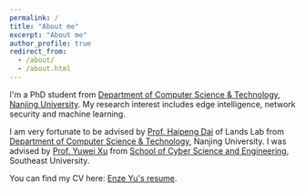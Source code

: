 ```yaml
---
permalink: /
title: "About me"
excerpt: "About me"
author_profile: true
redirect_from: 
  - /about/
  - /about.html
---
```


I'm a PhD student from [Department of Computer Science & Technology](https://cs.nju.edu.cn/main.htm), [Nanjing University](https://www.nju.edu.cn/). My research interest includes edge intelligence, network security and machine learning.

I am very fortunate to be advised by [Prof. Haipeng Dai](https://cs.nju.edu.cn/daihp/index.htm) of Lands Lab from [Department of Computer Science & Technology](https://cs.pku.edu.cn/), Nanjing University. I was advised by [Prof. Yuwei Xu](https://cyber.seu.edu.cn/xyw/list.htm) from [School of  Cyber Science and Engineering](https://cyber.seu.edu.cn/), Southeast University.

You can find my CV here: [Enze Yu's resume](../assets/remuse.pdf).

